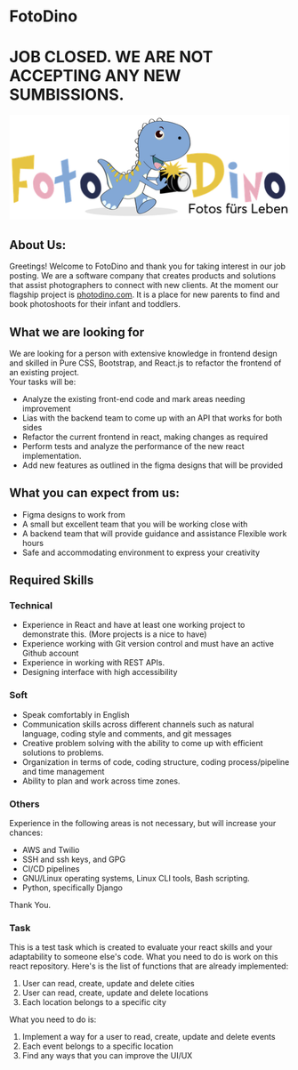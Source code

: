 
# FotoDino
# JOB CLOSED. WE ARE NOT ACCEPTING ANY NEW SUMBISSIONS.
![FotoDino](https://raw.githubusercontent.com/Foto-Dino/front-end-job/8abe0564e568adeaba5d1238cce82bd1eaa0abb7/logo.png)
## About Us:
Greetings! Welcome to FotoDino and thank you for taking interest in our job posting. We are a software company that creates products and solutions that assist photographers to connect with new clients. At the moment our flagship project is [photodino.com](https://photodino.com). It is a place for new parents to find and book photoshoots for their infant and toddlers.

## What we are looking for
We are looking for a person with extensive knowledge in frontend design and skilled in Pure CSS, Bootstrap, and React.js to refactor the frontend of an existing project.  
Your tasks will be:  
 - Analyze the existing front-end code and mark areas needing improvement
 - Lias with the backend team to come up with an API that works for both sides
 - Refactor the current frontend in react, making changes as required
 - Perform tests and analyze the performance of the new react implementation.
 - Add new features as outlined in the figma designs that will be provided

## What you can expect from us:
 - Figma designs to work from
 - A small but excellent team that you will be working close with
 - A backend team that will provide guidance and assistance
Flexible work hours
 - Safe and accommodating environment to express your creativity

## Required Skills
### Technical
 - Experience in React and have at least one working project to demonstrate this. (More projects is a nice to have)  
 - Experience working with Git version control and must have an active Github account  
 - Experience in working with REST APIs.
 - Designing interface with high accessibility  

### Soft
  - Speak comfortably in English
  - Communication skills across different channels such as natural language, coding style and comments, and git messages
  - Creative problem solving with the ability to come up with efficient solutions to problems.
  - Organization in terms of code, coding structure, coding process/pipeline and time management
  - Ability to plan and work across time zones.

### Others
Experience in the following areas is not necessary, but will increase your chances:
- AWS and Twilio
- SSH and ssh keys, and GPG
- CI/CD pipelines
- GNU/Linux operating systems, Linux CLI tools, Bash scripting.
- Python, specifically Django

Thank You.

### Task

This is a test task which is created to evaluate your react skills and your adaptability to someone else's code. What you need to do is work on this react repository. Here's is the list of functions that are already implemented:

1. User can read, create, update and delete cities
2. User can read, create, update and delete locations
3. Each location belongs to a specific city

What you need to do is:

1. Implement a way for a user to read, create, update and delete events
2. Each event belongs to a specific location
3. Find any ways that you can improve the UI/UX


